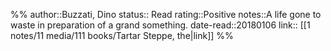 %%
author::Buzzati, Dino
status:: Read
rating::Positive
notes::A life gone to waste in preparation of a grand something.
date-read::20180106
link:: [[1 notes/11 media/111 books/Tartar Steppe, the|link]]
%%
